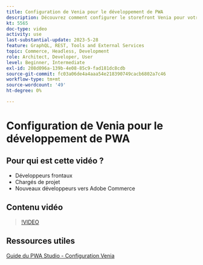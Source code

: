 ```yaml
---
title: Configuration de Venia pour le développement de PWA
description: Découvrez comment configurer le storefront Venia pour votre projet de développement de PWA.
kt: 5565
doc-type: video
activity: use
last-substantial-update: 2023-5-28
feature: GraphQL, REST, Tools and External Services
topic: Commerce, Headless, Development
role: Architect, Developer, User
level: Beginner, Intermediate
exl-id: 208d096a-139b-4e08-85c9-fad181dc8cdb
source-git-commit: fc03a06de4a4aaa54e218390749cacb6802a7c46
workflow-type: tm+mt
source-wordcount: '49'
ht-degree: 0%

---
```


# Configuration de Venia pour le développement de PWA

## Pour qui est cette vidéo ?

- Développeurs frontaux
- Chargés de projet
- Nouveaux développeurs vers Adobe Commerce

## Contenu vidéo

>[!VIDEO](https://video.tv.adobe.com/v/3430964?quality=12&learn=on&captions=fre_fr)

## Ressources utiles

[Guide du PWA Studio - Configuration Venia](https://developer.adobe.com/commerce/pwa-studio/tutorials/setup-storefront/)
